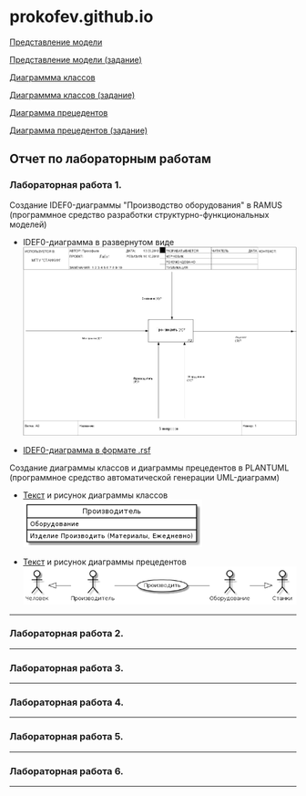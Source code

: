 # prokofev.github.io

[Представление модели](https://raw.githubusercontent.com/really562/prokofev.github.io/master/6%20%D0%B2%D0%BE%D0%BF%D1%80%D0%BE%D1%81%D0%BE%D0%B2%20(%D0%B4%D0%B8%D0%B0%D0%B3%D1%80%D0%B0%D0%BC%D0%BC%D0%B0).png)

[Представление модели (задание)](https://github.com/really562/prokofev.github.io/blob/master/6%20%D0%B2%D0%BE%D0%BF%D1%80%D0%BE%D1%81%D0%BE%D0%B2%20(%D0%B7%D0%B0%D0%B4%D0%B0%D0%BD%D0%B8%D0%B5).png?raw=true)

[Диаграммма классов](https://raw.githubusercontent.com/really562/prokofev.github.io/master/JOwx2iCm303dw2j4fXJw3yfZwb2QhREmJMBYM4Low53wxpLawNeSn_LMMCkn9x0jvXShx-WIc-47cf7TjgWSsK-IHF6vnXAW6LJbVP8nLQMAeZxeF_h2MMbdQf4Dvzh3Ey63S23iRdJ5YIvLMwCFwAAw5A0FsTUL7m00.png)

[Диаграммма классов (задание)](https://raw.githubusercontent.com/really562/prokofev.github.io/master/RP0nRi9044LhzXGZgY3b3ZRa0dIfL_OAMonUD6j44KKoK98oHOe8hW0HLgmGV8Q_Dyg0cnHKe_dp_vlHnBxKN2vcLlbfNimrwnabLdjFBwetqibqmcvHf4_EEgRdB2-DwWsPtR9JHbOiOdIS6lullQgEqiS-L6ZHu1jVKazemXerpk4jwfFsD9P5X1sEQ4CLDc9enNZ0HI9rfF0XmTCrSElf.png)

[Диаграмма прецедентов](https://github.com/really562/prokofev.github.io/blob/master/fP0z3i8m38NdvXHM9nYGE0022dEbRinHOo1g6bUE2qAKksCeVpk39VlpqtkMrqaiIzy6aneVEyks1LiBCLnDjh5rSs3gezjIKBGxUa6J5Snq7iacg4I5n0xv5zr-_Fg4jKtujsF0lO0Gi3yS1PndhCLJDEEzrHniWhn3JXHN-OkM8st9zG4_j7h2h-WzlYyjda2N_kJbeeiAPZEO55EZzMXB.png?raw=true)

[Диаграмма прецедентов (задание)](https://raw.githubusercontent.com/really562/prokofev.github.io/master/fP71IWCn48RFpLCCUz93mGSGxTRpmjuyXytOXcQJCidYmGf5hpw3leAAnOAupp1v8wUkbbuyUGWPFhxv-KCcCMbANUjKN5Y_rAHRq4qA13TgDDNDOaQXy-OYE46NSvjGZKgYS3sGgHD5n406wH3T7kHr4HiTyT-93gyIf01aP_C4nX8soGQlXhxr2UW8nH8f1dzU_D1ge6qmdSCzhRyXF-Kr.png)

## Отчет по лабораторным работам
### Лабораторная работа 1.
Создание IDEF0-диаграммы "Производство оборудования" в RAMUS (программное средство разработки структурно-функциональных моделей)
* IDEF0-диаграмма в развернутом виде
![](https://github.com/really562/prokofev.github.io/blob/master/6%20вопросов%20(задание).png)

* [IDEF0-диаграмма в формате .rsf](https://github.com/really562/prokofev.github.io/blob/master/6%20вопросов%20(задание).rsf)

Создание диаграммы классов и диаграммы прецедентов в PLANTUML (программное средство автоматической генерации UML-диаграмм)
* [Текст](https://github.com/really562/prokofev.github.io/blob/master/UML%20(Диаграмма%20классов%20ЗАДАНИЕ)) и рисунoк диаграммы классов
 ![](https://github.com/really562/prokofev.github.io/blob/master/Диаграмма%20классов%20(задание).png)

* [Текст](https://github.com/really562/prokofev.github.io/blob/master/UML%20(Диаграмма%20прецедентов%20ЗАДАНИЕ)) и рисунок диаграммы прецедентов
![](https://github.com/really562/prokofev.github.io/blob/master/Диаграмма%20прецедентов%20(задание).png)

***

### Лабораторная работа 2.

***

### Лабораторная работа 3.

***

### Лабораторная работа 4.

***

### Лабораторная работа 5.

***

### Лабораторная работа 6.

***
